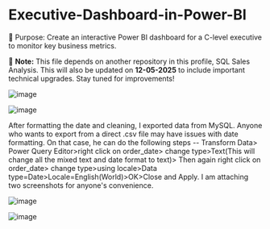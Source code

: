 # Executive-Dashboard-in-Power-BI
🎯 Purpose: Create an interactive Power BI dashboard for a C-level executive to monitor key business metrics.

📅 **Note:** This file depends on another repository in this profile, SQL Sales Analysis. This will also be updated on **12-05-2025** to include important technical upgrades. Stay tuned for improvements!


![image](https://github.com/user-attachments/assets/bb487269-ba48-49e2-9ddf-a610a5950ee4)


![image](https://github.com/user-attachments/assets/7ef035dd-4e38-4edb-ad99-19e3d0ebd54f)

After formatting the date and cleaning, I exported data from MySQL. Anyone who wants to export from a direct .csv file may have issues with date formatting. On that case, he can do the following steps --
Transform Data> Power Query Editor>right click on order_date> change type>Text(This will change all the mixed text and date format to text)> Then again right click on order_date> change type>using locale>Data type=Date>Locale=English(World)>OK>Close and Apply. 
I am attaching two screenshots for anyone's convenience.

![image](https://github.com/user-attachments/assets/44c0ea76-dccf-440a-8932-f8e053b290f3)

![image](https://github.com/user-attachments/assets/54688a6a-3812-41ec-a443-c6d52a4413a9)


